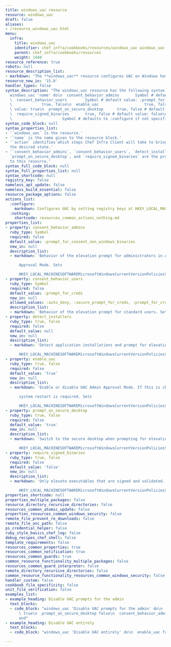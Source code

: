 ```yaml
---
title: windows_uac resource
resource: windows_uac
draft: false
aliases:
- /resource_windows_uac.html
menu:
  infra:
    title: windows_uac
    identifier: chef_infra/cookbooks/resources/windows_uac windows_uac
    parent: chef_infra/cookbooks/resources
    weight: 1440
resource_reference: true
robots: null
resource_description_list:
- markdown: 'The **windows_uac** resource configures UAC on Windows hosts by setting registry keys at ''HKEY_LOCAL_MACHINESOFTWAREMicrosoftWindowsCurrentVersionPoliciesSystem'''
resource_new_in: '15.0'
handler_types: false
syntax_description: "The windows_uac resource has the following syntax:\n\n``` ruby\n\
  windows_uac 'name' do\n  consent_behavior_admins       Symbol # default value: :prompt_for_consent_non_windows_binaries\n\
  \  consent_behavior_users        Symbol # default value: :prompt_for_creds\n  detect_installers\
  \             true, false\n  enable_uac                    true, false # default\
  \ value: true\n  prompt_on_secure_desktop      true, false # default value: true\n\
  \  require_signed_binaries       true, false # default value: false\n  action  \
  \                      Symbol # defaults to :configure if not specified\nend\n```"
syntax_code_block: null
syntax_properties_list:
- '`windows_uac` is the resource.'
- '`name` is the name given to the resource block.'
- '`action` identifies which steps Chef Infra Client will take to bring the node into
  the desired state.'
- '`consent_behavior_admins`, `consent_behavior_users`, `detect_installers`, `enable_uac`,
  `prompt_on_secure_desktop`, and `require_signed_binaries` are the properties available
  to this resource.'
syntax_full_code_block: null
syntax_full_properties_list: null
syntax_shortcode: null
registry_key: false
nameless_apt_update: false
nameless_build_essential: false
resource_package_options: false
actions_list:
  :configure:
    markdown: Configures UAC by setting registry keys at HKEY_LOCAL_MACHINESOFTWAREMicrosoftWindowsCurrentVersionPoliciesSystem.
  :nothing:
    shortcode: resources_common_actions_nothing.md
properties_list:
- property: consent_behavior_admins
  ruby_type: Symbol
  required: false
  default_value: :prompt_for_consent_non_windows_binaries
  new_in: null
  description_list:
  - markdown: 'Behavior of the elevation prompt for administrators in Admin

      Approval Mode. Sets

      HKEY_LOCAL_MACHINESOFTWAREMicrosoftWindowsCurrentVersionPoliciesSystemEnableLUAConsentPromptBehaviorAdmin.'
- property: consent_behavior_users
  ruby_type: Symbol
  required: false
  default_value: :prompt_for_creds
  new_in: null
  allowed_values: :auto_deny, :secure_prompt_for_creds, :prompt_for_creds
  description_list:
  - markdown: 'Behavior of the elevation prompt for standard users. Sets HKEY_LOCAL_MACHINESOFTWAREMicrosoftWindowsCurrentVersionPoliciesSystemEnableLUAConsentPromptBehaviorUser.'
- property: detect_installers
  ruby_type: true, false
  required: false
  default_value: null
  new_in: null
  description_list:
  - markdown: 'Detect application installations and prompt for elevation. Sets

      HKEY_LOCAL_MACHINESOFTWAREMicrosoftWindowsCurrentVersionPoliciesSystemEnableLUAEnableInstallerDetection.'
- property: enable_uac
  ruby_type: true, false
  required: false
  default_value: 'true'
  new_in: null
  description_list:
  - markdown: 'Enable or disable UAC Admin Approval Mode. If this is changed a

      system restart is required. Sets

      HKEY_LOCAL_MACHINESOFTWAREMicrosoftWindowsCurrentVersionPoliciesSystemEnableLUA.'
- property: prompt_on_secure_desktop
  ruby_type: true, false
  required: false
  default_value: 'true'
  new_in: null
  description_list:
  - markdown: 'Switch to the secure desktop when prompting for elevation. Sets

      HKEY_LOCAL_MACHINESOFTWAREMicrosoftWindowsCurrentVersionPoliciesSystemEnableLUAPromptOnSecureDesktop.'
- property: require_signed_binaries
  ruby_type: true, false
  required: false
  default_value: 'false'
  new_in: null
  description_list:
  - markdown: 'Only elevate executables that are signed and validated. Sets

      HKEY_LOCAL_MACHINESOFTWAREMicrosoftWindowsCurrentVersionPoliciesSystemEnableLUAValidateAdminCodeSignatures.'
properties_shortcode: null
properties_multiple_packages: false
resource_directory_recursive_directories: false
resources_common_atomic_update: false
properties_resources_common_windows_security: false
remote_file_prevent_re_downloads: false
remote_file_unc_path: false
ps_credential_helper: false
ruby_style_basics_chef_log: false
debug_recipes_chef_shell: false
template_requirements: false
resources_common_properties: true
resources_common_notification: true
resources_common_guards: true
common_resource_functionality_multiple_packages: false
resources_common_guard_interpreter: false
remote_directory_recursive_directories: false
common_resource_functionality_resources_common_windows_security: false
handler_custom: false
cookbook_file_specificity: false
unit_file_verification: false
examples_list:
- example_heading: Disable UAC prompts for the admin
  text_blocks:
  - code_block: "windows_uac 'Disable UAC prompts for the admin' do\n  enable_uac\
      \ true\n  prompt_on_secure_desktop false\n  consent_behavior_admins :no_prompt\n\
      end"
- example_heading: Disable UAC entirely
  text_blocks:
  - code_block: "windows_uac 'Disable UAC entirely' do\n  enable_uac false\nend"

---
```


